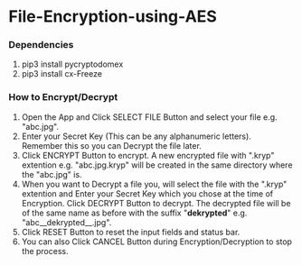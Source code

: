 # File-Encryption-using-AES

### Dependencies
1. pip3 install pycryptodomex
2. pip3 install cx-Freeze
### How to Encrypt/Decrypt
1. Open the App and Click SELECT FILE Button and select your file e.g. "abc.jpg".
2. Enter your Secret Key (This can be any alphanumeric letters). Remember this so you can Decrypt the file later.
3. Click ENCRYPT Button to encrypt. A new encrypted file with ".kryp" extention e.g. "abc.jpg.kryp" will be created in the same directory where the "abc.jpg" is.
4. When you want to Decrypt a file you, will select the file with the ".kryp" extention and Enter your Secret Key which you chose at the time of Encryption. Click DECRYPT Button to decrypt. The decrypted file will be of the same name as before with the suffix "__dekrypted__" e.g. "abc__dekrypted__.jpg".
5. Click RESET Button to reset the input fields and status bar.
6. You can also Click CANCEL Button during Encryption/Decryption to stop the process.
